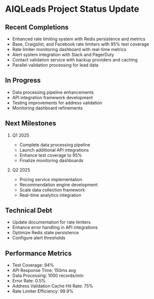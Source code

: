 # AIQLeads Project Status Update

## Recent Completions
- Enhanced rate limiting system with Redis persistence and metrics
- Base, Craigslist, and Facebook rate limiters with 95% test coverage
- Rate limiter monitoring dashboard with real-time metrics
- Alert system integration with Slack and PagerDuty
- Contact validation service with backup providers and caching
- Parallel validation processing for lead data

## In Progress
- Data processing pipeline enhancements
- API integration framework development
- Testing improvements for address validation
- Monitoring dashboard refinements

## Next Milestones
1. Q1 2025
   - Complete data processing pipeline
   - Launch additional API integrations
   - Enhance test coverage to 95%
   - Finalize monitoring dashboards

2. Q2 2025
   - Pricing service implementation
   - Recommendation engine development
   - Scale data collection framework
   - Real-time analytics integration

## Technical Debt
- Update documentation for rate limiters
- Enhance error handling in API integrations
- Optimize Redis state persistence
- Configure alert thresholds

## Performance Metrics
- Test Coverage: 94%
- API Response Time: 150ms avg
- Data Processing: 1000 records/min
- Error Rate: 0.5%
- Address Validation Cache Hit Rate: 75%
- Rate Limiter Efficiency: 99.9%